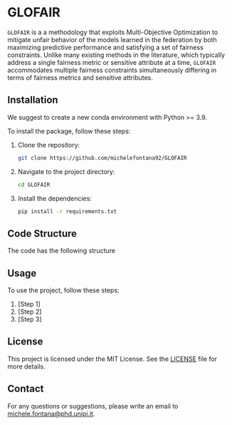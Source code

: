 # GLOFAIR

`GLOFAIR` is a a methodology that exploits Multi-Objective Optimization to mitigate unfair behavior of the models learned in the federation by both maximizing predictive performance and satisfying a set of fairness constraints.
Unlike many existing methods in the literature, which typically address a single fairness metric or sensitive attribute at a
time, `GLOFAIR` accommodates multiple fairness constraints simultaneously differing in terms of fairness metrics and sensitive attributes.

## Installation
We suggest to create a new conda environment with Python >= 3.9.

To install the package, follow these steps:
1. Clone the repository:
    ```bash
    git clone https://github.com/michelefontana92/GLOFAIR
    ```
2. Navigate to the project directory:
    ```bash
    cd GLOFAIR
    ```
3. Install the dependencies:
    ```bash
    pip install -r requirements.txt
    ```

## Code Structure

The code has the following structure

## Usage

To use the project, follow these steps:

1. [Step 1]
2. [Step 2]
3. [Step 3]

## License

This project is licensed under the MIT License. See the [LICENSE](LICENSE) file for more details.

## Contact

For any questions or suggestions, please write an email to <michele.fontana@phd.unipi.it>.
